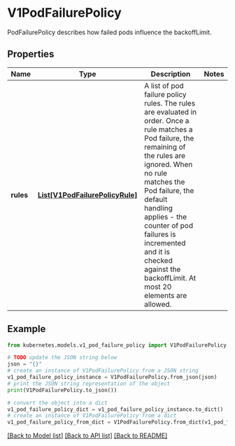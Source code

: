 # V1PodFailurePolicy

PodFailurePolicy describes how failed pods influence the backoffLimit.

## Properties

Name | Type | Description | Notes
------------ | ------------- | ------------- | -------------
**rules** | [**List[V1PodFailurePolicyRule]**](V1PodFailurePolicyRule.md) | A list of pod failure policy rules. The rules are evaluated in order. Once a rule matches a Pod failure, the remaining of the rules are ignored. When no rule matches the Pod failure, the default handling applies - the counter of pod failures is incremented and it is checked against the backoffLimit. At most 20 elements are allowed. | 

## Example

```python
from kubernetes.models.v1_pod_failure_policy import V1PodFailurePolicy

# TODO update the JSON string below
json = "{}"
# create an instance of V1PodFailurePolicy from a JSON string
v1_pod_failure_policy_instance = V1PodFailurePolicy.from_json(json)
# print the JSON string representation of the object
print(V1PodFailurePolicy.to_json())

# convert the object into a dict
v1_pod_failure_policy_dict = v1_pod_failure_policy_instance.to_dict()
# create an instance of V1PodFailurePolicy from a dict
v1_pod_failure_policy_from_dict = V1PodFailurePolicy.from_dict(v1_pod_failure_policy_dict)
```
[[Back to Model list]](../README.md#documentation-for-models) [[Back to API list]](../README.md#documentation-for-api-endpoints) [[Back to README]](../README.md)


